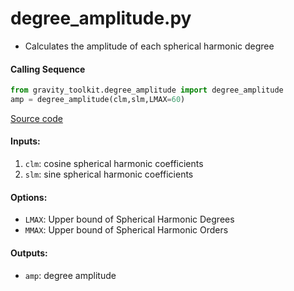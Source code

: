 degree_amplitude.py
====================

 - Calculates the amplitude of each spherical harmonic degree

#### Calling Sequence
```python
from gravity_toolkit.degree_amplitude import degree_amplitude
amp = degree_amplitude(clm,slm,LMAX=60)
```
[Source code](https://github.com/tsutterley/read-GRACE-harmonics/blob/main/gravity_toolkit/degree_amplitude.py)

#### Inputs:
 1. `clm`: cosine spherical harmonic coefficients
 2. `slm`: sine spherical harmonic coefficients

#### Options:
 - `LMAX`: Upper bound of Spherical Harmonic Degrees
 - `MMAX`: Upper bound of Spherical Harmonic Orders

#### Outputs:
 - `amp`: degree amplitude
